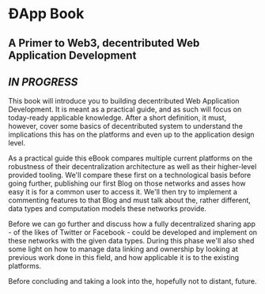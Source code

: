 # ĐApp Book 

## A Primer to Web3, decentributed Web Application Development

## _IN PROGRESS_

This book will introduce you to building decentributed Web Application Development. It is meant as a practical guide, and as such will focus on today-ready applicable knowledge. After a short definition, it must, however, cover some basics of decentributed system to understand the implications this has on the platforms and even up to the application design level.

As a practical guide this eBook compares multiple current platforms on the robustness of their decentralization architecture as well as their higher-level provided tooling. We'll compare these first on a technological basis before going further, publishing our first Blog on those networks and asses how easy it is for a common user to access it. We'll then try to implement a commenting features to that Blog and must talk about the, rather different, data types and computation models these networks provide.

Before we can go further and discuss how a fully decentralized sharing app - of the likes of Twitter or Facebook - could be developed and implement on these networks with the given data types. During this phase we'll also shed some light on how to manage data linking and ownership by looking at previous work done in this field, and how applicable it is to the existing platforms.

Before concluding and taking a look into the, hopefully not to distant, future.